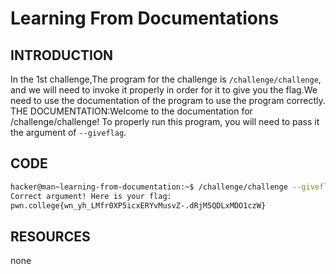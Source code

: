 # Learning From Documentations
## INTRODUCTION
In the 1st challenge,The program for the challenge is `/challenge/challenge`, and we will need to invoke it properly in order for it to give you the flag.We need to use the documentation of the program to use the program correctly.
THE DOCUMENTATION:Welcome to the documentation for /challenge/challenge! To properly run this program, you will need to pass it the argument of `--giveflag`.
## CODE
```BASH
hacker@man~learning-from-documentation:~$ /challenge/challenge --giveflag
Correct argument! Here is your flag:
pwn.college{wn_yh_LMfr0XP5icxERYvMusvZ-.dRjM5QDLxMDO1czW}
```
## RESOURCES 
none

